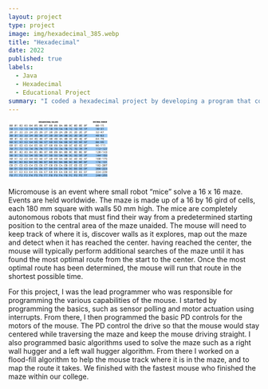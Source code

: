 ```yaml
---
layout: project
type: project
image: img/hexadecimal_385.webp
title: "Hexadecimal"
date: 2022
published: true
labels:
  - Java
  - Hexadecimal
  - Educational Project
summary: "I coded a hexadecimal project by developing a program that converts between decimal, binary, and hexadecimal number systems. I used functions to handle conversions, ensuring accuracy and efficiency. The project included user input validation and a simple interface for ease of use. I also implemented error handling to manage invalid inputs and edge cases. The final program successfully performed conversions, demonstrating a solid understanding of hexadecimal representation and its applications in computing."
---
```


<div class="text-center p-4">
  <img width="200px" src="../img/hexadecimal_385.webp" >
</div>

Micromouse is an event where small robot “mice” solve a 16 x 16 maze.  Events are held worldwide.  The maze is made up of a 16 by 16 gird of cells, each 180 mm square with walls 50 mm high.  The mice are completely autonomous robots that must find their way from a predetermined starting position to the central area of the maze unaided.  The mouse will need to keep track of where it is, discover walls as it explores, map out the maze and detect when it has reached the center.  having reached the center, the mouse will typically perform additional searches of the maze until it has found the most optimal route from the start to the center.  Once the most optimal route has been determined, the mouse will run that route in the shortest possible time.

For this project, I was the lead programmer who was responsible for programming the various capabilities of the mouse.  I started by programming the basics, such as sensor polling and motor actuation using interrupts.  From there, I then programmed the basic PD controls for the motors of the mouse.  The PD control the drive so that the mouse would stay centered while traversing the maze and keep the mouse driving straight.  I also programmed basic algorithms used to solve the maze such as a right wall hugger and a left wall hugger algorithm.  From there I worked on a flood-fill algorithm to help the mouse track where it is in the maze, and to map the route it takes.  We finished with the fastest mouse who finished the maze within our college.


